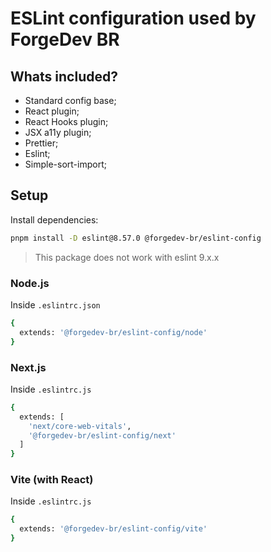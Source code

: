 # ESLint configuration used by ForgeDev BR

## Whats included?

- Standard config base;
- React plugin;
- React Hooks plugin;
- JSX a11y plugin;
- Prettier;
- Eslint;
- Simple-sort-import;

## Setup

Install dependencies:
```sh
pnpm install -D eslint@8.57.0 @forgedev-br/eslint-config
```
> This package does not work with eslint 9.x.x

### Node.js

Inside `.eslintrc.json`
```sh
{
  extends: '@forgedev-br/eslint-config/node'
}
```

### Next.js

Inside `.eslintrc.js`
```sh
{
  extends: [
    'next/core-web-vitals',
    '@forgedev-br/eslint-config/next'
  ]
}
```

### Vite (with React)

Inside `.eslintrc.js`
```sh
{
  extends: '@forgedev-br/eslint-config/vite'
}
```
